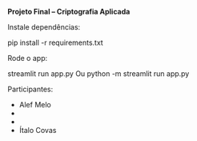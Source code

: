 **Projeto Final – Criptografia Aplicada**

Instale dependências:

pip install -r requirements.txt


Rode o app:

streamlit run app.py
Ou
python -m streamlit run app.py


Participantes:

- Alef Melo
-
-
- Ítalo Covas

